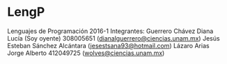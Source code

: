 # LengP
Lenguajes de Programación 2016-1
Integrantes: Guerrero Chávez Diana Lucía (Soy oyente) 308005651 (dianalguerrero@ciencias.unam.mx)
Jesús Esteban Sánchez Alcántara (jesestsana93@hotmail.com)
Lázaro Arias Jorge Alberto 412049725 (wolves@ciencias.unam.mx)
